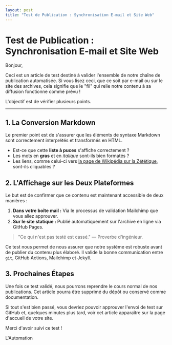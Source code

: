 ```yaml
---
layout: post
title: "Test de Publication : Synchronisation E-mail et Site Web"
---
```


# Test de Publication : Synchronisation E-mail et Site Web

Bonjour,

Ceci est un article de test destiné à valider l'ensemble de notre chaîne de publication automatisée. Si vous lisez ceci, que ce soit par e-mail ou sur le site des archives, cela signifie que le "fil" qui relie notre contenu à sa diffusion fonctionne comme prévu !

L'objectif est de vérifier plusieurs points.

---

## 1. La Conversion Markdown

Le premier point est de s'assurer que les éléments de syntaxe Markdown sont correctement interprétés et transformés en HTML.

* Est-ce que cette **liste à puces** s'affiche correctement ?
* Les mots en **gras** et en *italique* sont-ils bien formatés ?
* Les liens, comme celui-ci vers [la page de Wikipédia sur la Zététique](https://fr.wikipedia.org/wiki/Z%C3%A9t%C3%A9tique), sont-ils cliquables ?

## 2. L'Affichage sur les Deux Plateformes

Le but est de confirmer que ce contenu est maintenant accessible de deux manières :
1.  **Dans votre boîte mail :** Via le processus de validation Mailchimp que vous allez approuver.
2.  **Sur le site statique :** Publié automatiquement sur l'archive en ligne via GitHub Pages.

> "Ce qui n'est pas testé est cassé."
> — Proverbe d'ingénieur.

Ce test nous permet de nous assurer que notre système est robuste avant de publier du contenu plus élaboré. Il valide la bonne communication entre `git`, GitHub Actions, Mailchimp et Jekyll.

## 3. Prochaines Étapes

Une fois ce test validé, nous pourrons reprendre le cours normal de nos publications. Cet article pourra être supprimé du dépôt ou conservé comme documentation.

Si tout s'est bien passé, vous devriez pouvoir approuver l'envoi de test sur GitHub et, quelques minutes plus tard, voir cet article apparaître sur la page d'accueil de votre site.

Merci d'avoir suivi ce test !

L'Automation

